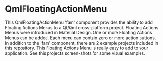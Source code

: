 # QmlFloatingActionMenu 

This QmlFloatingActionMenu 'fam' component provides the ability to add Floating Actions Menus to a Qt/Qml cross-platform project. Floating Actions Menus  were introduced in  Material Design. One or more Floating Actions Menus can be added. Each menu can contain zero or more action buttons. In addition to the 'fam' component, there are 2 example projects included in this repository.  This  Floating Actions Menu is really easy to add to your application.  See this projects screen-shots for some visual examples.
